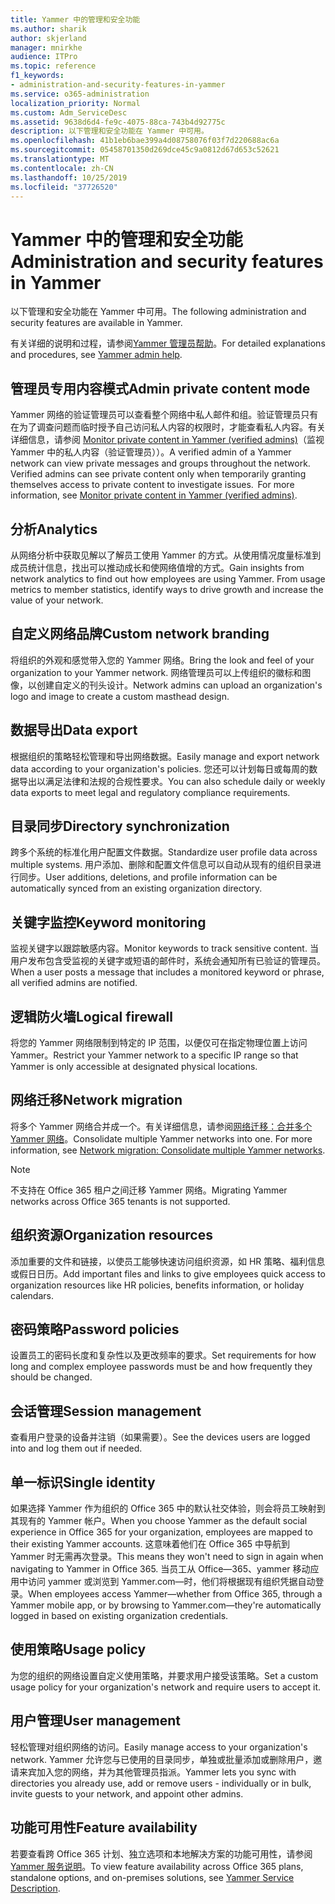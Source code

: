 ```yaml
---
title: Yammer 中的管理和安全功能
ms.author: sharik
author: skjerland
manager: mnirkhe
audience: ITPro
ms.topic: reference
f1_keywords:
- administration-and-security-features-in-yammer
ms.service: o365-administration
localization_priority: Normal
ms.custom: Adm_ServiceDesc
ms.assetid: 9638d6d4-fe9c-4075-88ca-743b4d92775c
description: 以下管理和安全功能在 Yammer 中可用。
ms.openlocfilehash: 41b1eb6bae399a4d08758076f03f7d220688ac6a
ms.sourcegitcommit: 05458701350d269dce45c9a0812d67d653c52621
ms.translationtype: MT
ms.contentlocale: zh-CN
ms.lasthandoff: 10/25/2019
ms.locfileid: "37726520"
---
```

# <a name="administration-and-security-features-in-yammer"></a><span data-ttu-id="c4216-103">Yammer 中的管理和安全功能</span><span class="sxs-lookup"><span data-stu-id="c4216-103">Administration and security features in Yammer</span></span>

<span data-ttu-id="c4216-104">以下管理和安全功能在 Yammer 中可用。</span><span class="sxs-lookup"><span data-stu-id="c4216-104">The following administration and security features are available in Yammer.</span></span>
  
<span data-ttu-id="c4216-105">有关详细的说明和过程，请参阅[Yammer 管理员帮助](https://go.microsoft.com/fwlink/?LinkId=869688)。</span><span class="sxs-lookup"><span data-stu-id="c4216-105">For detailed explanations and procedures, see [Yammer admin help](https://go.microsoft.com/fwlink/?LinkId=869688).</span></span>

## <a name="admin-private-content-mode"></a><span data-ttu-id="c4216-106">管理员专用内容模式</span><span class="sxs-lookup"><span data-stu-id="c4216-106">Admin private content mode</span></span>

<span data-ttu-id="c4216-p101">Yammer 网络的验证管理员可以查看整个网络中私人邮件和组。验证管理员只有在为了调查问题而临时授予自己访问私人内容的权限时，才能查看私人内容。有关详细信息，请参阅 [Monitor private content in Yammer (verified admins)](https://go.microsoft.com/fwlink/?LinkId=627479)（监视 Yammer 中的私人内容（验证管理员））。</span><span class="sxs-lookup"><span data-stu-id="c4216-p101">A verified admin of a Yammer network can view private messages and groups throughout the network.  Verified admins can see private content only when temporarily granting themselves access to private content to investigate issues.  For more information, see [Monitor private content in Yammer (verified admins)](https://go.microsoft.com/fwlink/?LinkId=627479).</span></span>

## <a name="analytics"></a><span data-ttu-id="c4216-110">分析</span><span class="sxs-lookup"><span data-stu-id="c4216-110">Analytics</span></span>

<span data-ttu-id="c4216-p102">从网络分析中获取见解以了解员工使用 Yammer 的方式。从使用情况度量标准到成员统计信息，找出可以推动成长和使网络值增的方式。</span><span class="sxs-lookup"><span data-stu-id="c4216-p102">Gain insights from network analytics to find out how employees are using Yammer. From usage metrics to member statistics, identify ways to drive growth and increase the value of your network.</span></span>

## <a name="custom-network-branding"></a><span data-ttu-id="c4216-113">自定义网络品牌</span><span class="sxs-lookup"><span data-stu-id="c4216-113">Custom network branding</span></span>

<span data-ttu-id="c4216-114">将组织的外观和感觉带入您的 Yammer 网络。</span><span class="sxs-lookup"><span data-stu-id="c4216-114">Bring the look and feel of your organization to your Yammer network.</span></span> <span data-ttu-id="c4216-115">网络管理员可以上传组织的徽标和图像，以创建自定义的刊头设计。</span><span class="sxs-lookup"><span data-stu-id="c4216-115">Network admins can upload an organization's logo and image to create a custom masthead design.</span></span>

## <a name="data-export"></a><span data-ttu-id="c4216-116">数据导出</span><span class="sxs-lookup"><span data-stu-id="c4216-116">Data export</span></span>

<span data-ttu-id="c4216-117">根据组织的策略轻松管理和导出网络数据。</span><span class="sxs-lookup"><span data-stu-id="c4216-117">Easily manage and export network data according to your organization's policies.</span></span> <span data-ttu-id="c4216-118">您还可以计划每日或每周的数据导出以满足法律和法规的合规性要求。</span><span class="sxs-lookup"><span data-stu-id="c4216-118">You can also schedule daily or weekly data exports to meet legal and regulatory compliance requirements.</span></span>
  
## <a name="directory-synchronization"></a><span data-ttu-id="c4216-119">目录同步</span><span class="sxs-lookup"><span data-stu-id="c4216-119">Directory synchronization</span></span>

<span data-ttu-id="c4216-120">跨多个系统的标准化用户配置文件数据。</span><span class="sxs-lookup"><span data-stu-id="c4216-120">Standardize user profile data across multiple systems.</span></span> <span data-ttu-id="c4216-121">用户添加、删除和配置文件信息可以自动从现有的组织目录进行同步。</span><span class="sxs-lookup"><span data-stu-id="c4216-121">User additions, deletions, and profile information can be automatically synced from an existing organization directory.</span></span>

## <a name="keyword-monitoring"></a><span data-ttu-id="c4216-122">关键字监控</span><span class="sxs-lookup"><span data-stu-id="c4216-122">Keyword monitoring</span></span>

<span data-ttu-id="c4216-123">监视关键字以跟踪敏感内容。</span><span class="sxs-lookup"><span data-stu-id="c4216-123">Monitor keywords to track sensitive content.</span></span> <span data-ttu-id="c4216-124">当用户发布包含受监视的关键字或短语的邮件时，系统会通知所有已验证的管理员。</span><span class="sxs-lookup"><span data-stu-id="c4216-124">When a user posts a message that includes a monitored keyword or phrase, all verified admins are notified.</span></span>

## <a name="logical-firewall"></a><span data-ttu-id="c4216-125">逻辑防火墙</span><span class="sxs-lookup"><span data-stu-id="c4216-125">Logical firewall</span></span>

<span data-ttu-id="c4216-126">将您的 Yammer 网络限制到特定的 IP 范围，以便仅可在指定物理位置上访问 Yammer。</span><span class="sxs-lookup"><span data-stu-id="c4216-126">Restrict your Yammer network to a specific IP range so that Yammer is only accessible at designated physical locations.</span></span>

## <a name="network-migration"></a><span data-ttu-id="c4216-127">网络迁移</span><span class="sxs-lookup"><span data-stu-id="c4216-127">Network migration</span></span>

<span data-ttu-id="c4216-p107">将多个 Yammer 网络合并成一个。有关详细信息，请参阅[网络迁移：合并多个 Yammer 网络](https://go.microsoft.com/fwlink/?LinkID=617488)。</span><span class="sxs-lookup"><span data-stu-id="c4216-p107">Consolidate multiple Yammer networks into one. For more information, see [Network migration: Consolidate multiple Yammer networks](https://go.microsoft.com/fwlink/?LinkID=617488).</span></span>
  
> [!NOTE]
> <span data-ttu-id="c4216-130">不支持在 Office 365 租户之间迁移 Yammer 网络。</span><span class="sxs-lookup"><span data-stu-id="c4216-130">Migrating Yammer networks across Office 365 tenants is not supported.</span></span> 

## <a name="organization-resources"></a><span data-ttu-id="c4216-131">组织资源</span><span class="sxs-lookup"><span data-stu-id="c4216-131">Organization resources</span></span>

<span data-ttu-id="c4216-132">添加重要的文件和链接，以使员工能够快速访问组织资源，如 HR 策略、福利信息或假日日历。</span><span class="sxs-lookup"><span data-stu-id="c4216-132">Add important files and links to give employees quick access to organization resources like HR policies, benefits information, or holiday calendars.</span></span>
  
## <a name="password-policies"></a><span data-ttu-id="c4216-133">密码策略</span><span class="sxs-lookup"><span data-stu-id="c4216-133">Password policies</span></span>

<span data-ttu-id="c4216-134">设置员工的密码长度和复杂性以及更改频率的要求。</span><span class="sxs-lookup"><span data-stu-id="c4216-134">Set requirements for how long and complex employee passwords must be and how frequently they should be changed.</span></span>
  
## <a name="session-management"></a><span data-ttu-id="c4216-135">会话管理</span><span class="sxs-lookup"><span data-stu-id="c4216-135">Session management</span></span>

<span data-ttu-id="c4216-136">查看用户登录的设备并注销（如果需要）。</span><span class="sxs-lookup"><span data-stu-id="c4216-136">See the devices users are logged into and log them out if needed.</span></span>

## <a name="single-identity"></a><span data-ttu-id="c4216-137">单一标识</span><span class="sxs-lookup"><span data-stu-id="c4216-137">Single identity</span></span>

<span data-ttu-id="c4216-138">如果选择 Yammer 作为组织的 Office 365 中的默认社交体验，则会将员工映射到其现有的 Yammer 帐户。</span><span class="sxs-lookup"><span data-stu-id="c4216-138">When you choose Yammer as the default social experience in Office 365 for your organization, employees are mapped to their existing Yammer accounts.</span></span> <span data-ttu-id="c4216-139">这意味着他们在 Office 365 中导航到 Yammer 时无需再次登录。</span><span class="sxs-lookup"><span data-stu-id="c4216-139">This means they won't need to sign in again when navigating to Yammer in Office 365.</span></span> <span data-ttu-id="c4216-140">当员工从 Office&mdash;365、yammer 移动应用中访问 yammer 或浏览到 Yammer.com&mdash;时，他们将根据现有组织凭据自动登录。</span><span class="sxs-lookup"><span data-stu-id="c4216-140">When employees access Yammer&mdash;whether from Office 365, through a Yammer mobile app, or by browsing to Yammer.com&mdash;they're automatically logged in based on existing organization credentials.</span></span>

## <a name="usage-policy"></a><span data-ttu-id="c4216-141">使用策略</span><span class="sxs-lookup"><span data-stu-id="c4216-141">Usage policy</span></span>

<span data-ttu-id="c4216-142">为您的组织的网络设置自定义使用策略，并要求用户接受该策略。</span><span class="sxs-lookup"><span data-stu-id="c4216-142">Set a custom usage policy for your organization's network and require users to accept it.</span></span>

## <a name="user-management"></a><span data-ttu-id="c4216-143">用户管理</span><span class="sxs-lookup"><span data-stu-id="c4216-143">User management</span></span>

<span data-ttu-id="c4216-144">轻松管理对组织网络的访问。</span><span class="sxs-lookup"><span data-stu-id="c4216-144">Easily manage access to your organization's network.</span></span> <span data-ttu-id="c4216-145">Yammer 允许您与已使用的目录同步，单独或批量添加或删除用户，邀请来宾加入您的网络，并为其他管理员指派。</span><span class="sxs-lookup"><span data-stu-id="c4216-145">Yammer lets you sync with directories you already use, add or remove users - individually or in bulk, invite guests to your network, and appoint other admins.</span></span>

## <a name="feature-availability"></a><span data-ttu-id="c4216-146">功能可用性</span><span class="sxs-lookup"><span data-stu-id="c4216-146">Feature availability</span></span>

<span data-ttu-id="c4216-147">若要查看跨 Office 365 计划、独立选项和本地解决方案的功能可用性，请参阅[Yammer 服务说明](yammer-service-description.md)。</span><span class="sxs-lookup"><span data-stu-id="c4216-147">To view feature availability across Office 365 plans, standalone options, and on-premises solutions, see [Yammer Service Description](yammer-service-description.md).</span></span>
  

